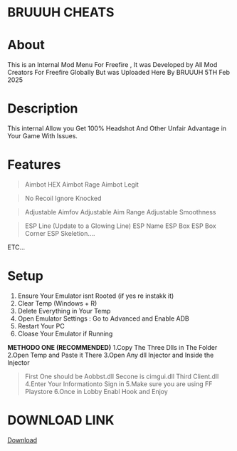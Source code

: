 # BRUUUH CHEATS

# About
This is an Internal Mod Menu For Freefire , It was Developed by All Mod Creators For Freefire Globally But was Uploaded Here By BRUUUH 5TH Feb 2025

# Description
This internal Allow you Get 100% Headshot And Other Unfair Advantage in Your Game With Issues.

# Features
> Aimbot HEX
> Aimbot Rage
> Aimbot Legit

> No Recoil
> Ignore Knocked

> Adjustable Aimfov
> Adjustable Aim Range
> Adjustable Smoothness

> ESP Line (Update to a Glowing Line)
> ESP Name
> ESP Box
> ESP Box Corner
> ESP Skeletion....

ETC...

# Setup 

1. Ensure Your Emulator isnt Rooted (if yes re instakk it)
2. Clear Temp (Windows + R)
3. Delete Everything in Your Temp
4. Open Emulator Settings : Go to Advanced and Enable ADB
5. Restart Your PC
6. Cloase Your Emulator if Running

**METHODO ONE (RECOMMENDED)**
1.Copy The Three Dlls in The Folder
2.Open Temp and Paste it There
3.Open Any dll Injector and Inside the Injector
 > First One should be Aobbst.dll
 > Secone is cimgui.dll
 > Third Client.dll
4.Enter Your Informationto Sign in
5.Make sure you are using FF Playstore
6.Once in Lobby Enabl Hook and Enjoy




# DOWNLOAD LINK

[Download](https://github.com/bruuuhoffical/ESPLINE/releases/download/Internal/BRUUUH.INTERNAL.2.2.rar)
